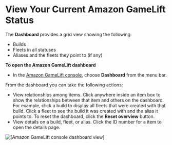 # View Your Current Amazon GameLift Status<a name="gamelift-console-dashboard"></a>

The **Dashboard** provides a grid view showing the following:
+ Builds
+ Fleets in all statuses
+ Aliases and the fleets they point to \(if any\)

**To open the Amazon GameLift dashboard**
+ In the [Amazon GameLift console](https://console.aws.amazon.com/gamelift/), choose **Dashboard** from the menu bar\.

From the dashboard you can take the following actions:
+ View relationships among items\. Click anywhere inside an item box to show the relationships between that item and others on the dashboard\. For example, click a build to display all fleets that were created with that build\. Click a fleet to see the build it was created with and the alias it points to\. To reset the dashboard, click the **Reset overview** button\.
+ View details on a build, fleet, or alias\. Click the ID number for a item to open the details page\. 

![\[Amazon GameLift console dashboard view\]](http://docs.aws.amazon.com/gamelift/latest/developerguide/images/gamelift-console-dashboard.png)